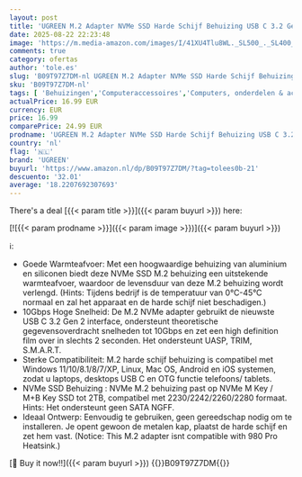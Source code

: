 ```yaml
---
layout: post
title: 'UGREEN M.2 Adapter NVMe SSD Harde Schijf Behuizing USB C 3.2 Gen 2 10Gbps UASP NVMe M.2 2230 2242 2260 2280 SSD NVME M2 Adapter met USB A naar C en USB C naar C Kabels'
date: 2025-08-22 22:23:48
image: 'https://m.media-amazon.com/images/I/41XU4Tlu8WL._SL500_._SL400_.jpg'
comments: true
category: ofertas
author: 'tole.es'
slug: 'B09T97Z7DM-nl UGREEN M.2 Adapter NVMe SSD Harde Schijf Behuizing USB C...'
sku: 'B09T97Z7DM-nl'
tags: [ 'Behuizingen','Computeraccessoires','Computers, onderdelen & accessoires','Elektronica','Harddrive-accessoires','ugreen','🇳🇱', ]
actualPrice: 16.99 EUR
currency: EUR
price: 16.99
comparePrice: 24.99 EUR
prodname: 'UGREEN M.2 Adapter NVMe SSD Harde Schijf Behuizing USB C 3.2 Gen 2 10Gbps UASP NVMe M.2 2230 2242 2260 2280 SSD NVME M2 Adapter met USB A naar C en USB C naar C Kabels'
country: 'nl'
flag: '🇳🇱'
brand: 'UGREEN'
buyurl: 'https://www.amazon.nl/dp/B09T97Z7DM/?tag=tolees0b-21'
descuento: '32.01'
average: '18.2207692307693'
---
```


There's a deal [{{< param title >}}]({{< param buyurl >}})  here:

[![{{< param prodname >}}]({{< param image >}})]({{< param buyurl >}})

ℹ️:

- Goede Warmteafvoer: Met een hoogwaardige behuizing van aluminium en siliconen biedt deze NVMe SSD M.2 behuizing een uitstekende warmteafvoer, waardoor de levensduur van deze M.2 behuizing wordt verlengd. (Hints: Tijdens bedrijf is de temperatuur van 0°C-45°C normaal en zal het apparaat en de harde schijf niet beschadigen.)
- 10Gbps Hoge Snelheid: De M.2 NVMe adapter gebruikt de nieuwste USB C 3.2 Gen 2 interface, ondersteunt theoretische gegevensoverdracht snelheden tot 10Gbps en zet een high definition film over in slechts 2 seconden. Het ondersteunt UASP, TRIM, S.M.A.R.T.
- Sterke Compatibiliteit: M.2 harde schijf behuizing is compatibel met Windows 11/10/8.1/8/7/XP, Linux, Mac OS, Android en iOS systemen, zodat u laptops, desktops USB C en OTG functie telefoons/ tablets.
- NVMe SSD Behuizing : NVMe M.2 behuizing past op NVMe M Key / M+B Key SSD tot 2TB, compatibel met 2230/2242/2260/2280 formaat. Hints: Het ondersteunt geen SATA NGFF.
- Ideaal Ontwerp: Eenvoudig te gebruiken, geen gereedschap nodig om te installeren. Je opent gewoon de metalen kap, plaatst de harde schijf en zet hem vast. (Notice: This M.2 adapter isnt compatible with 980 Pro Heatsink.)

[🛒 Buy it now!!]({{< param buyurl >}})
{{<world>}}B09T97Z7DM{{</world>}}
